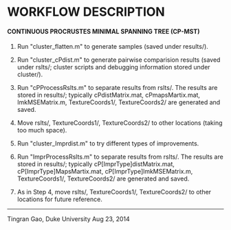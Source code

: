 # WORKFLOW DESCRIPTION #

#### CONTINUOUS PROCRUSTES MINIMAL SPANNING TREE (CP-MST) ####

1. Run "cluster_flatten.m" to generate samples (saved under results/).

2. Run "cluster_cPdist.m" to generate pairwise comparision results (saved under rslts/; cluster scripts and debugging information stored under cluster/).

3. Run "cPProcessRslts.m" to separate results from rslts/. The results are stored in results/; typically cPdistMatrix.mat, cPmapsMartix.mat, lmkMSEMatrix.m, TextureCoords1/, TextureCoords2/ are generated and saved.

4. Move rslts/, TextureCoords1/, TextureCoords2/ to other locations (taking too much space).

5. Run "cluster_Imprdist.m" to try different types of improvements.

6. Run "ImprProcessRslts.m" to separate results from rslts/. The results are stored in results/; typically cP[ImprType]distMatrix.mat, cP[ImprType]MapsMartix.mat, cP[ImprType]lmkMSEMatrix.m, TextureCoords1/, TextureCoords2/ are generated and saved.

7. As in Step 4, move rslts/, TextureCoords1/, TextureCoords2/ to other locations for future reference.

---------------------------------
Tingran Gao, Duke University
Aug 23, 2014

